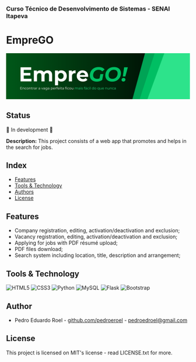 ### Curso Técnico de Desenvolvimento de Sistemas - SENAI Itapeva

# EmpreGO
![BRAND](media/BRAND.png)

## Status

:construction: In development :construction:

**Description:**
This project consists of a web app that promotes and helps in the search for jobs.

## Index
* [Features](#features)
* [Tools & Technology](#tools--technology)
* [Authors](#authors)
* [License](#license)

## Features

 - Company registration, editing, activation/deactivation and exclusion;
 - Vacancy registration, editing, activation/deactivation and exclusion;
 - Applying for jobs with PDF résumé upload;
 - PDF files download;
 - Search system including location, title, description and arrangement;

## Tools & Technology

![HTML5](https://img.shields.io/badge/HTML5-E34F26?style=for-the-badge&logo=html5&logoColor=white)
![CSS3](https://img.shields.io/badge/CSS3-1572B6?style=for-the-badge&logo=css3&logoColor=white)
![Python](https://img.shields.io/badge/Python-FFD43B?style=for-the-badge&logo=python&logoColor=blue)
![MySQL](https://img.shields.io/badge/MySQL-005C84?style=for-the-badge&logo=mysql&logoColor=white)
![Flask](https://img.shields.io/badge/Flask-000000?style=for-the-badge&logo=flask&logoColor=white)
![Bootstrap](https://img.shields.io/badge/Bootstrap-563D7C?style=for-the-badge&logo=bootstrap&logoColor=white)

## Author

- Pedro Eduardo Roel - [github.com/pedroeroel](https://github.com/pedroeroel) - pedroedroel@gmail.com

## License

This project is licensed on MIT's license - read LICENSE.txt for more.
